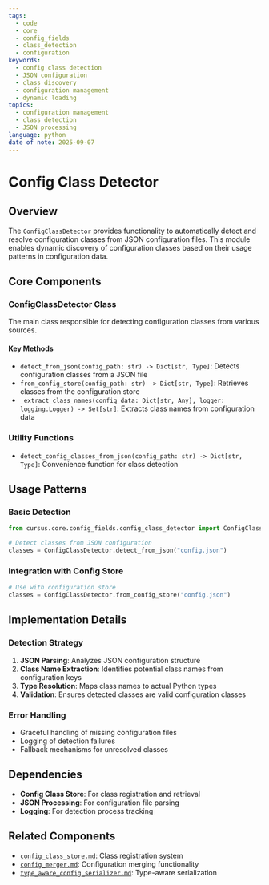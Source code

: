 ```yaml
---
tags:
  - code
  - core
  - config_fields
  - class_detection
  - configuration
keywords:
  - config class detection
  - JSON configuration
  - class discovery
  - configuration management
  - dynamic loading
topics:
  - configuration management
  - class detection
  - JSON processing
language: python
date of note: 2025-09-07
---
```


# Config Class Detector

## Overview

The `ConfigClassDetector` provides functionality to automatically detect and resolve configuration classes from JSON configuration files. This module enables dynamic discovery of configuration classes based on their usage patterns in configuration data.

## Core Components

### ConfigClassDetector Class

The main class responsible for detecting configuration classes from various sources.

#### Key Methods

- `detect_from_json(config_path: str) -> Dict[str, Type]`: Detects configuration classes from a JSON file
- `from_config_store(config_path: str) -> Dict[str, Type]`: Retrieves classes from the configuration store
- `_extract_class_names(config_data: Dict[str, Any], logger: logging.Logger) -> Set[str]`: Extracts class names from configuration data

### Utility Functions

- `detect_config_classes_from_json(config_path: str) -> Dict[str, Type]`: Convenience function for class detection

## Usage Patterns

### Basic Detection

```python
from cursus.core.config_fields.config_class_detector import ConfigClassDetector

# Detect classes from JSON configuration
classes = ConfigClassDetector.detect_from_json("config.json")
```

### Integration with Config Store

```python
# Use with configuration store
classes = ConfigClassDetector.from_config_store("config.json")
```

## Implementation Details

### Detection Strategy

1. **JSON Parsing**: Analyzes JSON configuration structure
2. **Class Name Extraction**: Identifies potential class names from configuration keys
3. **Type Resolution**: Maps class names to actual Python types
4. **Validation**: Ensures detected classes are valid configuration classes

### Error Handling

- Graceful handling of missing configuration files
- Logging of detection failures
- Fallback mechanisms for unresolved classes

## Dependencies

- **Config Class Store**: For class registration and retrieval
- **JSON Processing**: For configuration file parsing
- **Logging**: For detection process tracking

## Related Components

- [`config_class_store.md`](config_class_store.md): Class registration system
- [`config_merger.md`](config_merger.md): Configuration merging functionality
- [`type_aware_config_serializer.md`](type_aware_config_serializer.md): Type-aware serialization
